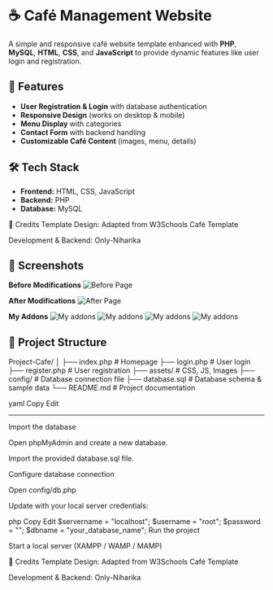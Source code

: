 # ☕ Café Management Website  

A simple and responsive café website template enhanced with **PHP**, **MySQL**, **HTML**, **CSS**, and **JavaScript** to provide dynamic features like user login and registration.  

## 🚀 Features  
- **User Registration & Login** with database authentication  
- **Responsive Design** (works on desktop & mobile)  
- **Menu Display** with categories  
- **Contact Form** with backend handling  
- **Customizable Café Content** (images, menu, details)  

## 🛠️ Tech Stack  
- **Frontend:** HTML, CSS, JavaScript  
- **Backend:** PHP  
- **Database:** MySQL  

🙌 Credits
Template Design: Adapted from W3Schools Café Template

Development & Backend: Only-Niharika

## 📸 Screenshots

**Before Modifications**
![Before Page](screenshots/before_page.png)

**After Modifications**
![After Page](screenshots/after_page.png)

**My Addons**
![My addons](screenshots/my_addons.png)
![My addons](screenshots/my_addons_1.png)
![My addons](screenshots/my_addons_2.png)
![My addons](screenshots/my_addons_3.png)


## 📂 Project Structure
Project-Cafe/
│
├── index.php # Homepage
├── login.php # User login
├── register.php # User registration
├── assets/ # CSS, JS, Images
├── config/ # Database connection file
├── database.sql # Database schema & sample data
└── README.md # Project documentation

yaml
Copy
Edit

---


Import the database

Open phpMyAdmin and create a new database.

Import the provided database.sql file.

Configure database connection

Open config/db.php

Update with your local server credentials:

php
Copy
Edit
$servername = "localhost";
$username = "root";
$password = "";
$dbname = "your_database_name";
Run the project

Start a local server (XAMPP / WAMP / MAMP)


🙌 Credits
Template Design: Adapted from W3Schools Café Template

Development & Backend: Only-Niharika